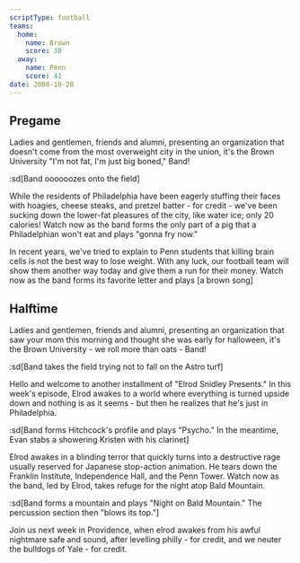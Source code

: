 ```yaml
---
scriptType: football
teams:
  home:
    name: Brown
    score: 38
  away:
    name: Penn
    score: 41
date: 2000-10-28
---
```


## Pregame

Ladies and gentlemen, friends and alumni, presenting an organization that doesn't come from the most overweight city in the union, it's the Brown University "I'm not fat, I'm just big boned," Band!

:sd[Band oooooozes onto the field]

While the residents of Philadelphia have been eagerly stuffing their faces with hoagies, cheese steaks, and pretzel batter - for credit - we've been sucking down the lower-fat pleasures of the city, like water ice; only 20 calories! Watch now as the band forms the only part of a pig that a Philadelphian won't eat and plays "gonna fry now."

In recent years, we've tried to explain to Penn students that killing brain cells is not the best way to lose weight. With any luck, our football team will show them another way today and give them a run for their money. Watch now as the band forms its favorite letter and plays [a brown song]

## Halftime

Ladies and gentlemen, friends and alumni, presenting an organization that saw your mom this morning and thought she was early for halloween, it's the Brown University - we roll more than oats - Band!

:sd[Band takes the field trying not to fall on the Astro turf]

Hello and welcome to another installment of "Elrod Snidley Presents." In this week's episode, Elrod awakes to a world where everything is turned upside down and nothing is as it seems - but then he realizes that he's just in Philadelphia.

:sd[Band forms Hitchcock's profile and plays "Psycho." In the meantime, Evan stabs a showering Kristen with his clarinet]

Elrod awakes in a blinding terror that quickly turns into a destructive rage usually reserved for Japanese stop-action animation. He tears down the Franklin Institute, Independence Hall, and the Penn Tower. Watch now as the band, led by Elrod, takes refuge for the night atop Bald Mountain.

:sd[Band forms a mountain and plays "Night on Bald Mountain." The percussion section then "blows its top."]

Join us next week in Providence, when elrod awakes from his awful nightmare safe and sound, after levelling philly - for credit, and we neuter the bulldogs of Yale - for credit.

